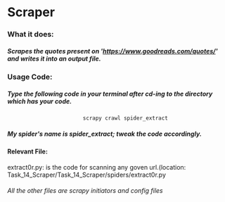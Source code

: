 # Scraper

### What it does:
##### Scrapes the quotes present on 'https://www.goodreads.com/quotes/' and writes it into an output file.
### Usage Code:
##### Type the following code in your terminal after cd-ing to the directory which has your code.
                            scrapy crawl spider_extract
##### My spider's name is spider_extract; tweak the code accordingly.


#### Relevant File:
extract0r.py: is the code for scanning any goven url.(location: Task_14_Scraper/Task_14_Scraper/spiders/extract0r.py
###### All the other files are scrapy initiators and config files
